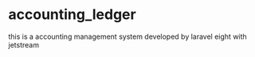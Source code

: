 # accounting_ledger
this is a accounting management system developed by laravel eight with jetstream
